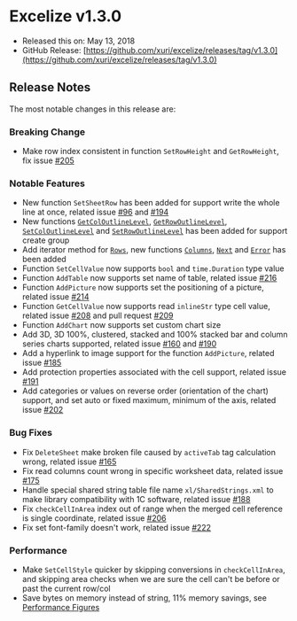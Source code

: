 # Excelize v1.3.0

* Released this on: May 13, 2018
* GitHub Release: [https://github.com/xuri/excelize/releases/tag/v1.3.0](https://github.com/xuri/excelize/releases/tag/v1.3.0)

## Release Notes

The most notable changes in this release are:

### Breaking Change

* Make row index consistent in function `SetRowHeight` and `GetRowHeight`, fix issue [#205](https://github.com/xuri/excelize/issues/205)

### Notable Features

* New function `SetSheetRow` has been added for support write the whole line at once, related issue [#96](https://github.com/xuri/excelize/issues/96) and [#194](https://github.com/xuri/excelize/issues/194)
* New functions [`GetColOutlineLevel`](https://pkg.go.dev/github.com/xuri/excelize@v1.3.0#File.GetColOutlineLevel), [`GetRowOutlineLevel`](https://pkg.go.dev/github.com/xuri/excelize@v1.3.0#File.GetRowOutlineLevel), [`SetColOutlineLevel`](https://pkg.go.dev/github.com/xuri/excelize@v1.3.0#File.SetColOutlineLevel) and [`SetRowOutlineLevel`](https://pkg.go.dev/github.com/xuri/excelize@v1.3.0#File.SetRowOutlineLevel) has been added for support create group
* Add iterator method for [`Rows`](https://pkg.go.dev/github.com/xuri/excelize@v1.3.0#Rows), new functions [`Columns`](https://pkg.go.dev/github.com/xuri/excelize@v1.3.0#Rows.Columns), [`Next`](https://pkg.go.dev/github.com/xuri/excelize@v1.3.0#Rows.Next) and [`Error`](https://pkg.go.dev/github.com/xuri/excelize@v1.3.0#Rows.Error) has been added
* Function `SetCellValue` now supports `bool` and `time.Duration` type value
* Function `AddTable` now supports set name of table, related issue [#216](https://github.com/xuri/excelize/issues/216)
* Function `AddPicture` now supports set the positioning of a picture, related issue [#214](https://github.com/xuri/excelize/issues/214)
* Function `GetCellValue` now supports read `inlineStr` type cell value, related issue [#208](https://github.com/xuri/excelize/issues/208) and pull request [#209](https://github.com/xuri/excelize/issues/209)
* Function `AddChart` now supports set custom chart size
* Add 3D, 3D 100%, clustered, stacked and 100% stacked bar and column series charts supported, related issue [#160](https://github.com/xuri/excelize/issues/160) and [#190](https://github.com/xuri/excelize/issues/190)
* Add a hyperlink to image support for the function `AddPicture`, related issue [#185](https://github.com/xuri/excelize/issues/185)
* Add protection properties associated with the cell support, related issue [#191](https://github.com/xuri/excelize/issues/191)
* Add categories or values on reverse order (orientation of the chart) support, and set auto or fixed maximum, minimum of the axis, related issue [#202](https://github.com/xuri/excelize/issues/202)

### Bug Fixes

* Fix `DeleteSheet` make broken file caused by `activeTab` tag calculation wrong, related issue [#165](https://github.com/xuri/excelize/issues/165)
* Fix read columns count wrong in specific worksheet data, related issue [#175](https://github.com/xuri/excelize/issues/175)
* Handle special shared string table file name `xl/SharedStrings.xml` to make library compatibility with 1C software, related issue [#188](https://github.com/xuri/excelize/issues/188)
* Fix `checkCellInArea` index out of range when the merged cell reference is single coordinate, related issue [#206](https://github.com/xuri/excelize/issues/206)
* Fix set font-family doesn't work, related issue [#222](https://github.com/xuri/excelize/issues/222)

### Performance

* Make `SetCellStyle` quicker by skipping conversions in `checkCellInArea`, and skipping area checks when we are sure the cell can't be before or past the current row/col
* Save bytes on memory instead of string, 11% memory savings, see [Performance Figures](https://github.com/xuri/excelize/wiki#performance-figures)
